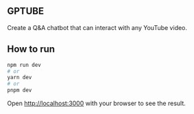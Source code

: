 ## GPTUBE
Create a Q&A chatbot that can interact with any YouTube video.

## How to run


```bash
npm run dev
# or
yarn dev
# or
pnpm dev
```

Open [http://localhost:3000](http://localhost:3000) with your browser to see the result.

